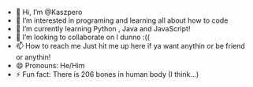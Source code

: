 - 👋 Hi, I’m @Kaszpero
- 👀 I’m interested in programing and learning all about how to code
- 🌱 I’m currently learning Python , Java and JavaScript!
- 💞️ I’m looking to collaborate on I dunno :((
- 📫 How to reach me Just hit me up here if ya want anythin or be friend or anythin!
- 😄 Pronouns: He/Him
- ⚡ Fun fact: There is 206 bones in human body (I think...)
  
<!---
Kaszpero/Kaszpero is a ✨ special ✨ repository because its `README.md` (this file) appears on your GitHub profile.
You can click the Preview link to take a look at your changes.
--->

